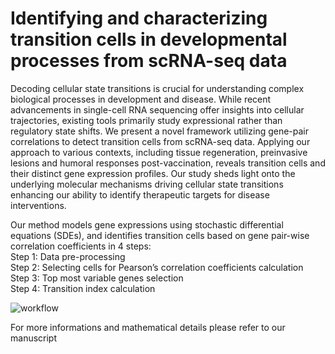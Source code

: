 # Identifying and characterizing transition cells in developmental processes from scRNA-seq data 
Decoding cellular state transitions is crucial for understanding complex biological processes in development and disease. While recent advancements in single-cell RNA sequencing offer insights into cellular trajectories, existing tools primarily study expressional rather than regulatory state shifts. We present a novel framework utilizing gene-pair correlations to detect transition cells from scRNA-seq data. Applying our approach to various contexts, including tissue regeneration, preinvasive lesions and humoral responses post-vaccination, reveals transition cells and their distinct gene expression profiles. Our study sheds light onto the underlying molecular mechanisms driving cellular state transitions enhancing our ability to identify therapeutic targets for disease interventions.

Our method models gene expressions using stochastic differential equations (SDEs), and identifies transition cells based on gene pair-wise correlation coefficients in 4 steps: <br />
Step 1: Data pre-processing <br />
Step 2: Selecting cells for Pearson’s correlation coefficients calculation <br />
Step 3: Top most variable genes selection <br />
Step 4: Transition index calculation <br />

![workflow](https://github.com/ywang65/transition-cell-identification/blob/main/images/workflow.png)

For more informations and mathematical details please refer to our manuscript

